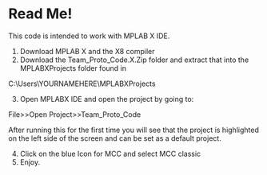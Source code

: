 # Read Me!

This code is intended to work with MPLAB X IDE.

1. Download MPLAB X and the X8 compiler
2. Download the Team_Proto_Code.X.Zip folder and extract that into the MPLABXProjects folder found in

C:\Users\YOURNAMEHERE\MPLABXProjects

3. Open MPLABX IDE and open the project by going to:

File>>Open Project>>Team_Proto_Code

After running this for the first time you will see that the project is highlighted on the left side of the screen and can be set as a default project.

4. Click on the blue Icon for MCC and select MCC classic
5. Enjoy.

